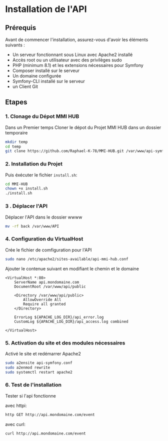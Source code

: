 # Installation de l'API
## Prérequis
Avant de commencer l'installation, assurez-vous d'avoir les éléments suivants :

- Un serveur fonctionnant sous Linux avec Apache2 installé
- Accès root ou un utilisateur avec des privilèges sudo
- PHP (minimum 8.1) et les extensions nécessaires pour Symfony
- Composer installé sur le serveur
- Un domaine configurée
- Symfony-CLI installé sur le serveur
- un Client Git

## Etapes
### 1. Clonage du Dépot MMI HUB
Dans un Premier temps Cloner le dépot du Projet MMI HUB dans un dossier temporaire

```sh 
mkdir temp
cd temp
git clone https://github.com/Raphael-K-78/MMI-HUB.git /var/www/api-symfony 
``` 
### 2. Installation du Projet
Puis éxécuter le fichier `install.sh`:

```sh
cd MMI-HUB
chown +x install.sh
./install.sh
```

### 3 . Déplacer l'API
Déplacer l'API dans le dossier wwww 
```sh
mv -rf back /var/www/API
```


### 4. Configuration du VirtualHost
Crée le fichier de comfiguration pour l'API
```sh
sudo nano /etc/apache2/sites-available/api-mmi-hub.conf
```
Ajouter le contenue suivant en modifiant le chemin et le domaine

```
<VirtualHost *:80>
    ServerName api.mondomaine.com
    DocumentRoot /var/www/api/public

    <Directory /var/www/api/public>
        AllowOverride All
        Require all granted
    </Directory>

    ErrorLog ${APACHE_LOG_DIR}/api_error.log
    CustomLog ${APACHE_LOG_DIR}/api_access.log combined

</VirtualHost>
```

### 5. Activation du site et des modules nécessaires
Activé le site et redémarrer Apache2
```sh
sudo a2ensite api-symfony.conf
sudo a2enmod rewrite
sudo systemctl restart apache2
```

### 6. Test de l'installation
Tester si l'api fonctionne

avec httpi:
```sh
http GET http://api.mondomaine.com/event
```
avec curl:
```sh
curl http://api.mondomaine.com/event
```